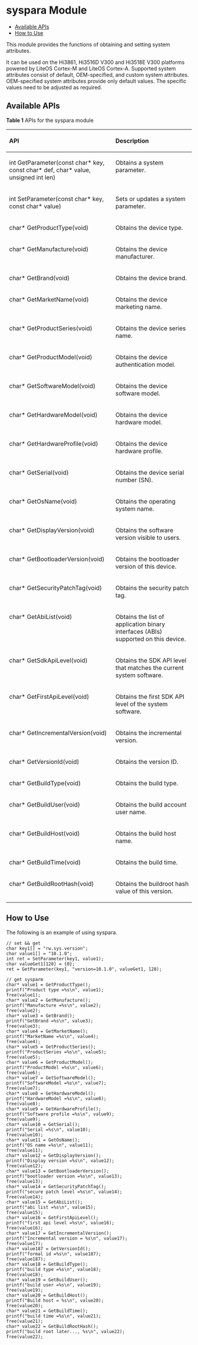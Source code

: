 # syspara Module<a name="EN-US_TOPIC_0000001063362360"></a>

-   [Available APIs](#section775916468231)
-   [How to Use](#section118404913233)

This module provides the functions of obtaining and setting system attributes.

It can be used on the Hi3861, Hi3516D V300 and Hi3518E V300 platforms powered by LiteOS Cortex-M and LiteOS Cortex-A. Supported system attributes consist of default, OEM-specified, and custom system attributes. OEM-specified system attributes provide only default values. The specific values need to be adjusted as required. 

## Available APIs<a name="section775916468231"></a>

**Table  1**  APIs for the syspara module

<a name="table1731550155318"></a>
<table><thead align="left"><tr id="row4419501537"><th class="cellrowborder" valign="top" width="57.29%" id="mcps1.2.3.1.1"><p id="p54150165315"><a name="p54150165315"></a><a name="p54150165315"></a>API</p>
</th>
<th class="cellrowborder" valign="top" width="42.71%" id="mcps1.2.3.1.2"><p id="p941150145313"><a name="p941150145313"></a><a name="p941150145313"></a>Description</p>
</th>
</tr>
</thead>
<tbody><tr id="row34145016535"><td class="cellrowborder" valign="top" width="57.29%" headers="mcps1.2.3.1.1 "><p id="p15146174185515"><a name="p15146174185515"></a><a name="p15146174185515"></a>int GetParameter(const char* key, const char* def, char* value, unsigned int len)</p>
</td>
<td class="cellrowborder" valign="top" width="42.71%" headers="mcps1.2.3.1.2 "><p id="p13562171015712"><a name="p13562171015712"></a><a name="p13562171015712"></a>Obtains a system parameter.</p>
</td>
</tr>
<tr id="row57882012954"><td class="cellrowborder" valign="top" width="57.29%" headers="mcps1.2.3.1.1 "><p id="p77897122517"><a name="p77897122517"></a><a name="p77897122517"></a>int SetParameter(const char* key, const char* value)</p>
</td>
<td class="cellrowborder" valign="top" width="42.71%" headers="mcps1.2.3.1.2 "><p id="p8150164120555"><a name="p8150164120555"></a><a name="p8150164120555"></a>Sets or updates a system parameter.</p>
</td>
</tr>
<tr id="row1746172917474"><td class="cellrowborder" valign="top" width="57.29%" headers="mcps1.2.3.1.1 "><p id="p1315210414552"><a name="p1315210414552"></a><a name="p1315210414552"></a>char* GetProductType(void)</p>
</td>
<td class="cellrowborder" valign="top" width="42.71%" headers="mcps1.2.3.1.2 "><p id="p12366194110514"><a name="p12366194110514"></a><a name="p12366194110514"></a>Obtains the device type.</p>
</td>
</tr>
<tr id="row10992232154714"><td class="cellrowborder" valign="top" width="57.29%" headers="mcps1.2.3.1.1 "><p id="p19154174135517"><a name="p19154174135517"></a><a name="p19154174135517"></a>char* GetManufacture(void)</p>
</td>
<td class="cellrowborder" valign="top" width="42.71%" headers="mcps1.2.3.1.2 "><p id="p191521415555"><a name="p191521415555"></a><a name="p191521415555"></a>Obtains the device manufacturer.</p>
</td>
</tr>
<tr id="row137112185917"><td class="cellrowborder" valign="top" width="57.29%" headers="mcps1.2.3.1.1 "><p id="p16371201145918"><a name="p16371201145918"></a><a name="p16371201145918"></a>char* GetBrand(void)</p>
</td>
<td class="cellrowborder" valign="top" width="42.71%" headers="mcps1.2.3.1.2 "><p id="p2371719599"><a name="p2371719599"></a><a name="p2371719599"></a>Obtains the device brand.</p>
</td>
</tr>
<tr id="row981535875818"><td class="cellrowborder" valign="top" width="57.29%" headers="mcps1.2.3.1.1 "><p id="p18151586589"><a name="p18151586589"></a><a name="p18151586589"></a>char* GetMarketName(void)</p>
</td>
<td class="cellrowborder" valign="top" width="42.71%" headers="mcps1.2.3.1.2 "><p id="p1081545865810"><a name="p1081545865810"></a><a name="p1081545865810"></a>Obtains the device marketing name.</p>
</td>
</tr>
<tr id="row45019563583"><td class="cellrowborder" valign="top" width="57.29%" headers="mcps1.2.3.1.1 "><p id="p3501195617581"><a name="p3501195617581"></a><a name="p3501195617581"></a>char* GetProductSeries(void)</p>
</td>
<td class="cellrowborder" valign="top" width="42.71%" headers="mcps1.2.3.1.2 "><p id="p65011156165811"><a name="p65011156165811"></a><a name="p65011156165811"></a>Obtains the device series name.</p>
</td>
</tr>
<tr id="row732525410585"><td class="cellrowborder" valign="top" width="57.29%" headers="mcps1.2.3.1.1 "><p id="p10325125465819"><a name="p10325125465819"></a><a name="p10325125465819"></a>char* GetProductModel(void)</p>
</td>
<td class="cellrowborder" valign="top" width="42.71%" headers="mcps1.2.3.1.2 "><p id="p332565412582"><a name="p332565412582"></a><a name="p332565412582"></a>Obtains the device authentication model.</p>
</td>
</tr>
<tr id="row5746145116588"><td class="cellrowborder" valign="top" width="57.29%" headers="mcps1.2.3.1.1 "><p id="p20746145145812"><a name="p20746145145812"></a><a name="p20746145145812"></a>char* GetSoftwareModel(void)</p>
</td>
<td class="cellrowborder" valign="top" width="42.71%" headers="mcps1.2.3.1.2 "><p id="p14746175165810"><a name="p14746175165810"></a><a name="p14746175165810"></a>Obtains the device software model.</p>
</td>
</tr>
<tr id="row536404914589"><td class="cellrowborder" valign="top" width="57.29%" headers="mcps1.2.3.1.1 "><p id="p1364749135819"><a name="p1364749135819"></a><a name="p1364749135819"></a>char* GetHardwareModel(void)</p>
</td>
<td class="cellrowborder" valign="top" width="42.71%" headers="mcps1.2.3.1.2 "><p id="p1536424935819"><a name="p1536424935819"></a><a name="p1536424935819"></a>Obtains the device hardware model.</p>
</td>
</tr>
<tr id="row453414616584"><td class="cellrowborder" valign="top" width="57.29%" headers="mcps1.2.3.1.1 "><p id="p15534164685817"><a name="p15534164685817"></a><a name="p15534164685817"></a>char* GetHardwareProfile(void)</p>
</td>
<td class="cellrowborder" valign="top" width="42.71%" headers="mcps1.2.3.1.2 "><p id="p15534154619588"><a name="p15534154619588"></a><a name="p15534154619588"></a>Obtains the device hardware profile.</p>
</td>
</tr>
<tr id="row3279655002"><td class="cellrowborder" valign="top" width="57.29%" headers="mcps1.2.3.1.1 "><p id="p112791755204"><a name="p112791755204"></a><a name="p112791755204"></a>char* GetSerial(void)</p>
</td>
<td class="cellrowborder" valign="top" width="42.71%" headers="mcps1.2.3.1.2 "><p id="p1827910551901"><a name="p1827910551901"></a><a name="p1827910551901"></a>Obtains the device serial number (SN).</p>
</td>
</tr>
<tr id="row101032053602"><td class="cellrowborder" valign="top" width="57.29%" headers="mcps1.2.3.1.1 "><p id="p810395319016"><a name="p810395319016"></a><a name="p810395319016"></a>char* GetOsName(void)</p>
</td>
<td class="cellrowborder" valign="top" width="42.71%" headers="mcps1.2.3.1.2 "><p id="p181037531301"><a name="p181037531301"></a><a name="p181037531301"></a>Obtains the operating system name.</p>
</td>
</tr>
<tr id="row081175112010"><td class="cellrowborder" valign="top" width="57.29%" headers="mcps1.2.3.1.1 "><p id="p13821151707"><a name="p13821151707"></a><a name="p13821151707"></a>char* GetDisplayVersion(void)</p>
</td>
<td class="cellrowborder" valign="top" width="42.71%" headers="mcps1.2.3.1.2 "><p id="p582251708"><a name="p582251708"></a><a name="p582251708"></a>Obtains the software version visible to users.</p>
</td>
</tr>
<tr id="row19112249108"><td class="cellrowborder" valign="top" width="57.29%" headers="mcps1.2.3.1.1 "><p id="p1411224911016"><a name="p1411224911016"></a><a name="p1411224911016"></a>char* GetBootloaderVersion(void)</p>
</td>
<td class="cellrowborder" valign="top" width="42.71%" headers="mcps1.2.3.1.2 "><p id="p11122497014"><a name="p11122497014"></a><a name="p11122497014"></a>Obtains the bootloader version of this device.</p>
</td>
</tr>
<tr id="row138384461706"><td class="cellrowborder" valign="top" width="57.29%" headers="mcps1.2.3.1.1 "><p id="p20839194620019"><a name="p20839194620019"></a><a name="p20839194620019"></a>char* GetSecurityPatchTag(void)</p>
</td>
<td class="cellrowborder" valign="top" width="42.71%" headers="mcps1.2.3.1.2 "><p id="p118393469018"><a name="p118393469018"></a><a name="p118393469018"></a>Obtains the security patch tag.</p>
</td>
</tr>
<tr id="row58521914120"><td class="cellrowborder" valign="top" width="57.29%" headers="mcps1.2.3.1.1 "><p id="p48527149215"><a name="p48527149215"></a><a name="p48527149215"></a>char* GetAbiList(void)</p>
</td>
<td class="cellrowborder" valign="top" width="42.71%" headers="mcps1.2.3.1.2 "><p id="p8852114628"><a name="p8852114628"></a><a name="p8852114628"></a>Obtains the list of application binary interfaces (ABIs) supported on this device.</p>
</td>
</tr>
<tr id="row394071216210"><td class="cellrowborder" valign="top" width="57.29%" headers="mcps1.2.3.1.1 "><p id="p9940111212216"><a name="p9940111212216"></a><a name="p9940111212216"></a>char* GetSdkApiLevel(void)</p>
</td>
<td class="cellrowborder" valign="top" width="42.71%" headers="mcps1.2.3.1.2 "><p id="p18940171215214"><a name="p18940171215214"></a><a name="p18940171215214"></a>Obtains the SDK API level that matches the current system software.</p>
</td>
</tr>
<tr id="row138205101425"><td class="cellrowborder" valign="top" width="57.29%" headers="mcps1.2.3.1.1 "><p id="p1382010101328"><a name="p1382010101328"></a><a name="p1382010101328"></a>char* GetFirstApiLevel(void)</p>
</td>
<td class="cellrowborder" valign="top" width="42.71%" headers="mcps1.2.3.1.2 "><p id="p3820810521"><a name="p3820810521"></a><a name="p3820810521"></a>Obtains the first SDK API level of the system software.</p>
</td>
</tr>
<tr id="row156198627"><td class="cellrowborder" valign="top" width="57.29%" headers="mcps1.2.3.1.1 "><p id="p75622084212"><a name="p75622084212"></a><a name="p75622084212"></a>char* GetIncrementalVersion(void)</p>
</td>
<td class="cellrowborder" valign="top" width="42.71%" headers="mcps1.2.3.1.2 "><p id="p95621087211"><a name="p95621087211"></a><a name="p95621087211"></a>Obtains the incremental version.</p>
</td>
</tr>
<tr id="row138721511320"><td class="cellrowborder" valign="top" width="57.29%" headers="mcps1.2.3.1.1 "><p id="p28715156318"><a name="p28715156318"></a><a name="p28715156318"></a>char* GetVersionId(void)</p>
</td>
<td class="cellrowborder" valign="top" width="42.71%" headers="mcps1.2.3.1.2 "><p id="p148761512312"><a name="p148761512312"></a><a name="p148761512312"></a>Obtains the version ID.</p>
</td>
</tr>
<tr id="row18749712234"><td class="cellrowborder" valign="top" width="57.29%" headers="mcps1.2.3.1.1 "><p id="p10749912738"><a name="p10749912738"></a><a name="p10749912738"></a>char* GetBuildType(void)</p>
</td>
<td class="cellrowborder" valign="top" width="42.71%" headers="mcps1.2.3.1.2 "><p id="p67491212437"><a name="p67491212437"></a><a name="p67491212437"></a>Obtains the build type.</p>
</td>
</tr>
<tr id="row178451710639"><td class="cellrowborder" valign="top" width="57.29%" headers="mcps1.2.3.1.1 "><p id="p58461810136"><a name="p58461810136"></a><a name="p58461810136"></a>char* GetBuildUser(void)</p>
</td>
<td class="cellrowborder" valign="top" width="42.71%" headers="mcps1.2.3.1.2 "><p id="p178466109315"><a name="p178466109315"></a><a name="p178466109315"></a>Obtains the build account user name.</p>
</td>
</tr>
<tr id="row126721685315"><td class="cellrowborder" valign="top" width="57.29%" headers="mcps1.2.3.1.1 "><p id="p9673781832"><a name="p9673781832"></a><a name="p9673781832"></a>char* GetBuildHost(void)</p>
</td>
<td class="cellrowborder" valign="top" width="42.71%" headers="mcps1.2.3.1.2 "><p id="p12673089315"><a name="p12673089315"></a><a name="p12673089315"></a>Obtains the build host name.</p>
</td>
</tr>
<tr id="row146494315815"><td class="cellrowborder" valign="top" width="57.29%" headers="mcps1.2.3.1.1 "><p id="p565184335811"><a name="p565184335811"></a><a name="p565184335811"></a>char* GetBuildTime(void)</p>
</td>
<td class="cellrowborder" valign="top" width="42.71%" headers="mcps1.2.3.1.2 "><p id="p1466114365814"><a name="p1466114365814"></a><a name="p1466114365814"></a>Obtains the build time.</p>
</td>
</tr>
<tr id="row933265824817"><td class="cellrowborder" valign="top" width="57.29%" headers="mcps1.2.3.1.1 "><p id="p18200134111553"><a name="p18200134111553"></a><a name="p18200134111553"></a>char* GetBuildRootHash(void)</p>
</td>
<td class="cellrowborder" valign="top" width="42.71%" headers="mcps1.2.3.1.2 "><p id="p7945171118466"><a name="p7945171118466"></a><a name="p7945171118466"></a>Obtains the buildroot hash value of this version.</p>
</td>
</tr>
</tbody>
</table>

## How to Use<a name="section118404913233"></a>

The following is an example of using syspara.

```
// set && get
char key1[] = "rw.sys.version";
char value1[] = "10.1.0";
int ret = SetParameter(key1, value1);
char valueGet1[128] = {0};
ret = GetParameter(key1, "version=10.1.0", valueGet1, 128);

// get sysparm
char* value1 = GetProductType();
printf("Product type =%s\n", value1);
free(value1);
char* value2 = GetManufacture();
printf("Manufacture =%s\n", value2);
free(value2);
char* value3 = GetBrand();
printf("GetBrand =%s\n", value3);
free(value3);
char* value4 = GetMarketName();
printf("MarketName =%s\n", value4);
free(value4);
char* value5 = GetProductSeries();
printf("ProductSeries =%s\n", value5);
free(value5);
char* value6 = GetProductModel();
printf("ProductModel =%s\n", value6);
free(value6);
char* value7 = GetSoftwareModel();
printf("SoftwareModel =%s\n", value7);
free(value7);
char* value8 = GetHardwareModel();
printf("HardwareModel =%s\n", value8);
free(value8);
char* value9 = GetHardwareProfile();
printf("Software profile =%s\n", value9);
free(value9);
char* value10 = GetSerial();
printf("Serial =%s\n", value10);
free(value10);
char* value11 = GetOsName();
printf("OS name =%s\n", value11);
free(value11);
char* value12 = GetDisplayVersion();
printf("Display version =%s\n", value12);
free(value12);
char* value13 = GetBootloaderVersion();
printf("bootloader version =%s\n", value13);
free(value13);
char* value14 = GetSecurityPatchTag();
printf("secure patch level =%s\n", value14);
free(value14);
char* value15 = GetAbiList();
printf("abi list =%s\n", value15);
free(value15);
char* value16 = GetFirstApiLevel();
printf("first api level =%s\n", value16);
free(value16);
char* value17 = GetIncrementalVersion();
printf("Incremental version = %s\n", value17);
free(value17);
char* value187 = GetVersionId();
printf("formal id =%s\n", value187);
free(value187);
char* value18 = GetBuildType();
printf("build type =%s\n", value18);
free(value18);
char* value19 = GetBuildUser();
printf("build user =%s\n", value19);
free(value19);
char* value20 = GetBuildHost();
printf("Build host = %s\n", value20);
free(value20);
char* value21 = GetBuildTime();
printf("build time =%s\n", value21);
free(value21);
char* value22 = GetBuildRootHash();
printf("build root later..., %s\n", value22);
free(value22);
```


